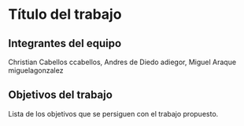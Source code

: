 # Título del trabajo

## Integrantes del equipo
Christian Cabellos ccabellos, Andres de Diedo adiegor, Miguel Araque  miguelagonzalez
## Objetivos del trabajo

Lista de los objetivos que se persiguen con el trabajo propuesto.
